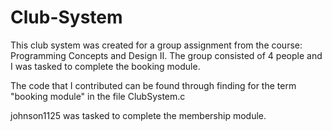 # Club-System
This club system was created for a group assignment from the course: Programming Concepts and Design II. The group consisted of 4 people and I was tasked to complete the booking module.

The code that I contributed can be found through finding for the term "booking module" in the file ClubSystem.c 

johnson1125 was tasked to complete the membership module.
